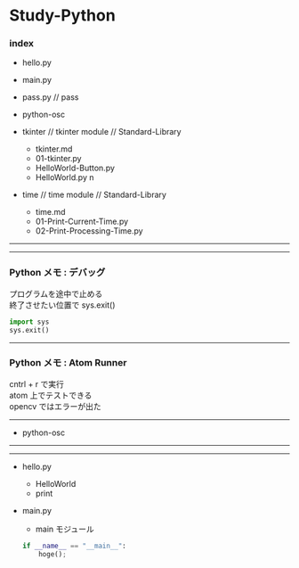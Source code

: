# Study-Python  



### index  

- hello.py  

- main.py  

- pass.py // pass  

- python-osc  

- tkinter // tkinter module // Standard-Library  
  - tkinter.md[]()  
  - 01-tkinter.py  
  - HelloWorld-Button.py  
  - HelloWorld.py  n

- time // time module // Standard-Library  
  - time.md[]()  
  - 01-Print-Current-Time.py  
  - 02-Print-Processing-Time.py  




---  

---  


### Python メモ : デバッグ  

プログラムを途中で止める  
終了させたい位置で sys.exit()  

```py
import sys
sys.exit()
```

---  

### Python メモ : Atom Runner  

cntrl + r で実行  
atom 上でテストできる  
opencv ではエラーが出た  


---  

- python-osc

---  

---  

- hello.py  
  - HelloWorld  
  - print  

- main.py  
  - main モジュール  
  ```python
  if __name__ == "__main__":
      hoge();
  ```  